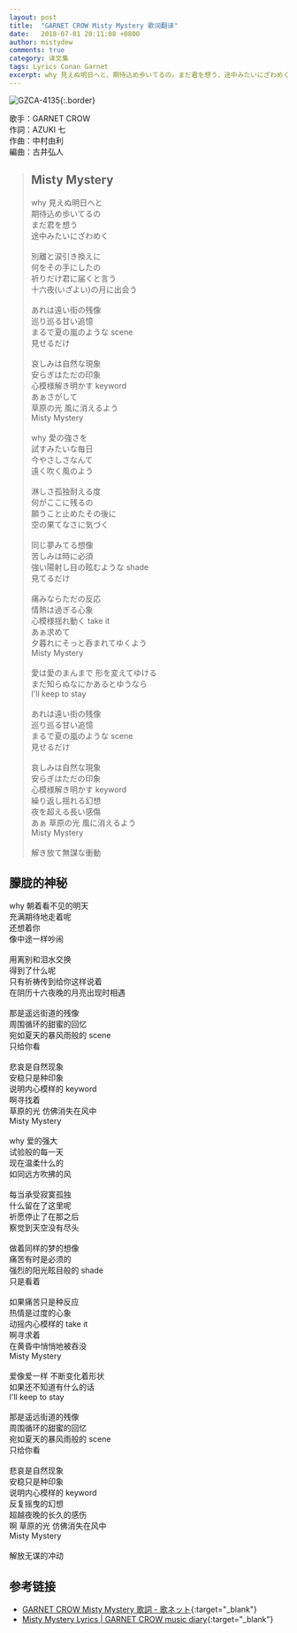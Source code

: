 ```yaml
---
layout: post
title:  "GARNET CROW Misty Mystery 歌词翻译"
date:   2018-07-01 20:11:08 +0800
author: mistydew
comments: true
category: 译文集
tags: Lyrics Conan Garnet
excerpt: why 見えぬ明日へと、期待込め歩いてるの。まだ君を想う、途中みたいにざわめく。
---
```

![GZCA-4135](https://crowsub.github.io/images/discography/single/GZCA-4135.jpg){:.border}

歌手：GARNET CROW<br>
作詞：AZUKI 七<br>
作曲：中村由利<br>
編曲：古井弘人

<blockquote class="lyric-original">
  <h2>Misty Mystery</h2>
  <p>
    why 見えぬ明日へと<br>
    期待込め歩いてるの<br>
    まだ君を想う<br>
    途中みたいにざわめく<br>
    <br>
    別離と涙引き換えに<br>
    何をその手にしたの<br>
    祈りだけ君に届くと言う<br>
    十六夜(いざよい)の月に出会う<br>
    <br>
    あれは遠い街の残像<br>
    巡り巡る甘い追憶<br>
    まるで夏の嵐のような scene<br>
    見せるだけ<br>
    <br>
    哀しみは自然な現象<br>
    安らぎはただの印象<br>
    心模様解き明かす keyword<br>
    あぁさがして<br>
    草原の光 風に消えるよう<br>
    Misty Mystery<br>
    <br>
    why 愛の強さを<br>
    試すみたいな毎日<br>
    今やさしさなんて<br>
    遠く吹く風のよう<br>
    <br>
    淋しさ孤独耐える度<br>
    何がここに残るの<br>
    願うこと止めたその後に<br>
    空の果てなさに気づく<br>
    <br>
    同じ夢みてる想像<br>
    苦しみは時に必須<br>
    強い陽射し目の眩むような shade<br>
    見てるだけ<br>
    <br>
    痛みならただの反応<br>
    情熱は過ぎる心象<br>
    心模様揺れ動く take it<br>
    あぁ求めて<br>
    夕暮れにそっと呑まれてゆくよう<br>
    Misty Mystery<br>
    <br>
    愛は愛のまんまで 形を変えてゆける<br>
    まだ知らぬなにかあるとゆうなら<br>
    I'll keep to stay<br>
    <br>
    あれは遠い街の残像<br>
    巡り巡る甘い追憶<br>
    まるで夏の嵐のような scene<br>
    見せるだけ<br>
    <br>
    哀しみは自然な現象<br>
    安らぎはただの印象<br>
    心模様解き明かす keyword<br>
    繰り返し揺れる幻想<br>
    夜を超える長い感傷<br>
    あぁ 草原の光 風に消えるよう<br>
    Misty Mystery<br>
    <br>
    解き放て無謀な衝動
  </p>
</blockquote>

<div class="lyric-translation">
  <h2>朦胧的神秘</h2>
  <p>
    why 朝着看不见的明天<br>
    充满期待地走着呢<br>
    还想着你<br>
    像中途一样吵闹<br>
    <br>
    用离别和泪水交换<br>
    得到了什么呢<br>
    只有祈祷传到给你这样说着<br>
    在阴历十六夜晚的月亮出现时相遇<br>
    <br>
    那是遥远街道的残像<br>
    周围循环的甜蜜的回忆<br>
    宛如夏天的暴风雨般的 scene<br>
    只给你看<br>
    <br>
    悲哀是自然现象<br>
    安稳只是种印象<br>
    说明内心模样的 keyword<br>
    啊寻找着<br>
    草原的光 仿佛消失在风中<br>
    Misty Mystery<br>
    <br>
    why 爱的强大<br>
    试验般的每一天<br>
    现在温柔什么的<br>
    如同远方吹拂的风<br>
    <br>
    每当承受寂寞孤独<br>
    什么留在了这里呢<br>
    祈愿停止了在那之后<br>
    察觉到天空没有尽头<br>
    <br>
    做着同样的梦的想像<br>
    痛苦有时是必须的<br>
    强烈的阳光眩目般的 shade<br>
    只是看着<br>
    <br>
    如果痛苦只是种反应<br>
    热情是过度的心象<br>
    动摇内心模样的 take it<br>
    啊寻求着<br>
    在黄昏中悄悄地被吞没<br>
    Misty Mystery<br>
    <br>
    爱像爱一样 不断变化着形状<br>
    如果还不知道有什么的话<br>
    I'll keep to stay<br>
    <br>
    那是遥远街道的残像<br>
    周围循环的甜蜜的回忆<br>
    宛如夏天的暴风雨般的 scene<br>
    只给你看<br>
    <br>
    悲哀是自然现象<br>
    安稳只是种印象<br>
    说明内心模样的 keyword<br>
    反复摇曳的幻想<br>
    超越夜晚的长久的感伤<br>
    啊 草原的光 仿佛消失在风中<br>
    Misty Mystery<br>
    <br>
    解放无谋的冲动
  </p>
</div>

## 参考链接

* [GARNET CROW Misty Mystery 歌詞 - 歌ネット](https://www.uta-net.com/song/117216/){:target="_blank"}
* [Misty Mystery Lyrics \| GARNET CROW music diary](https://crowsub.github.io/lyrics/original/Misty%20Mystery.html){:target="_blank"}
